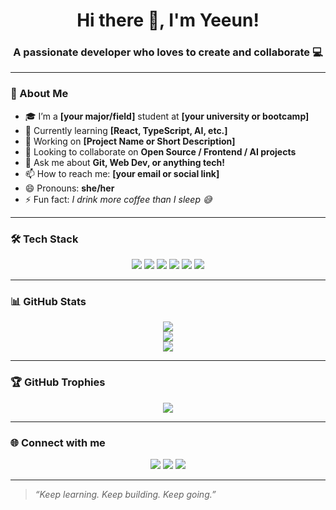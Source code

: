 <h1 align="center">Hi there 👋, I'm Yeeun!</h1>
<h3 align="center">A passionate developer who loves to create and collaborate 💻</h3>

---

### 🌟 About Me
- 🎓 I’m a **[your major/field]** student at **[your university or bootcamp]**
- 🌱 Currently learning **[React, TypeScript, AI, etc.]**
- 🔭 Working on **[Project Name or Short Description]**
- 👯 Looking to collaborate on **Open Source / Frontend / AI projects**
- 💬 Ask me about **Git, Web Dev, or anything tech!**
- 📫 How to reach me: **[your email or social link]**
- 😄 Pronouns: **she/her**
- ⚡ Fun fact: *I drink more coffee than I sleep 😅*

---

### 🛠️ Tech Stack
<div align="center">
  <img src="https://img.shields.io/badge/JavaScript-F7DF1E?style=flat&logo=javascript&logoColor=black" />
  <img src="https://img.shields.io/badge/TypeScript-007ACC?style=flat&logo=typescript&logoColor=white" />
  <img src="https://img.shields.io/badge/React-20232A?style=flat&logo=react&logoColor=61DAFB" />
  <img src="https://img.shields.io/badge/Node.js-339933?style=flat&logo=nodedotjs&logoColor=white" />
  <img src="https://img.shields.io/badge/Python-3776AB?style=flat&logo=python&logoColor=white" />
  <img src="https://img.shields.io/badge/Git-F05032?style=flat&logo=git&logoColor=white" />
</div>

---

### 📊 GitHub Stats
<p align="center">
  <img src="https://github-readme-stats.vercel.app/api?username=yeeunnnn05&show_icons=true&theme=tokyonight" />
  <br />
  <img src="https://github-readme-streak-stats.herokuapp.com/?user=yeeunnnn05&theme=tokyonight" />
  <br />
  <img src="https://github-readme-stats.vercel.app/api/top-langs/?username=yeeunnnn05&layout=compact&theme=tokyonight" />
</p>

---

### 🏆 GitHub Trophies
<p align="center">
  <img src="https://github-profile-trophy.vercel.app/?username=yeeunnnn05&theme=tokyonight&margin-w=15" />
</p>

---

### 🌐 Connect with me
<p align="center">
  <a href="https://linkedin.com/in/your-id" target="_blank"><img src="https://img.shields.io/badge/LinkedIn-0077B5?style=flat&logo=linkedin&logoColor=white"/></a>
  <a href="mailto:youremail@example.com"><img src="https://img.shields.io/badge/Gmail-D14836?style=flat&logo=gmail&logoColor=white"/></a>
  <a href="https://your-portfolio-link.com" target="_blank"><img src="https://img.shields.io/badge/Portfolio-000000?style=flat&logo=firefox&logoColor=white"/></a>
</p>

---

> _“Keep learning. Keep building. Keep going.”_

